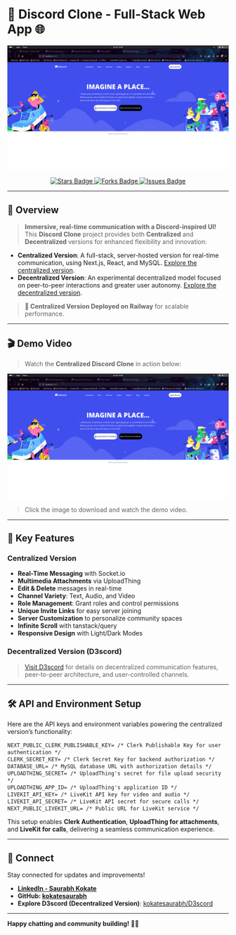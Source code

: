 # 🚀 Discord Clone - Full-Stack Web App 🌐

![Discord Clone](image.png)

<div align="center">
  <a href="https://github.com/kokatesaurabh/Centralized-D3scord/stargazers">
    <img src="https://img.shields.io/github/stars/kokatesaurabh/Centralized-D3scord?style=social" alt="Stars Badge"/>
  </a>
  <a href="https://github.com/kokatesaurabh/Centralized-D3scord/network/members">
    <img src="https://img.shields.io/github/forks/kokatesaurabh/Centralized-D3scord?style=social" alt="Forks Badge"/>
  </a>
  <a href="https://github.com/kokatesaurabh/Centralized-D3scord/issues">
    <img src="https://img.shields.io/github/issues/kokatesaurabh/Centralized-D3scord?color=brightgreen" alt="Issues Badge"/>
  </a>
</div>

---

## 📖 Overview

> **Immersive, real-time communication with a Discord-inspired UI!**  
This **Discord Clone** project provides both **Centralized** and **Decentralized** versions for enhanced flexibility and innovation:

- **Centralized Version**: A full-stack, server-hosted version for real-time communication, using Next.js, React, and MySQL. [Explore the centralized version](https://github.com/kokatesaurabh/Centralized-D3scord).
- **Decentralized Version**: An experimental decentralized model focused on peer-to-peer interactions and greater user autonomy. [Explore the decentralized version](https://github.com/kokatesaurabh/D3scord).

> **🔧 Centralized Version Deployed on Railway** for scalable performance.

---

## 🎬 Demo Video

> Watch the **Centralized Discord Clone** in action below:

[![Watch Demo Video](image.png)](https://github.com/kokatesaurabh/Centralized-D3scord/raw/main/assets/video.mp4)

> Click the image to download and watch the demo video.

---

## 🌟 Key Features

### Centralized Version

- **Real-Time Messaging** with Socket.io
- **Multimedia Attachments** via UploadThing
- **Edit & Delete** messages in real-time
- **Channel Variety**: Text, Audio, and Video
- **Role Management**: Grant roles and control permissions
- **Unique Invite Links** for easy server joining
- **Server Customization** to personalize community spaces
- **Infinite Scroll** with tanstack/query
- **Responsive Design** with Light/Dark Modes

### Decentralized Version (D3scord)

> [Visit D3scord](https://github.com/kokatesaurabh/D3scord) for details on decentralized communication features, peer-to-peer architecture, and user-controlled channels.

---

## 🛠 API and Environment Setup

Here are the API keys and environment variables powering the centralized version’s functionality:

```plaintext
NEXT_PUBLIC_CLERK_PUBLISHABLE_KEY= /* Clerk Publishable Key for user authentication */
CLERK_SECRET_KEY= /* Clerk Secret Key for backend authorization */
DATABASE_URL= /* MySQL database URL with authorization details */
UPLOADTHING_SECRET= /* UploadThing's secret for file upload security */
UPLOADTHING_APP_ID= /* UploadThing's application ID */
LIVEKIT_API_KEY= /* LiveKit API key for video and audio */
LIVEKIT_API_SECRET= /* LiveKit API secret for secure calls */
NEXT_PUBLIC_LIVEKIT_URL= /* Public URL for LiveKit service */
```

This setup enables **Clerk Authentication**, **UploadThing for attachments**, and **LiveKit for calls**, delivering a seamless communication experience.

---

## 🤝 Connect

Stay connected for updates and improvements!

- **[LinkedIn - Saurabh Kokate](http://linkedin.com/in/saurabh-kokate-b839b921a)**
- **GitHub: [kokatesaurabh](https://github.com/kokatesaurabh/Centralized-D3scord)**
- **Explore D3scord (Decentralized Version)**: [kokatesaurabh/D3scord](https://github.com/kokatesaurabh/D3scord)

---

**Happy chatting and community building!** 📝✨
